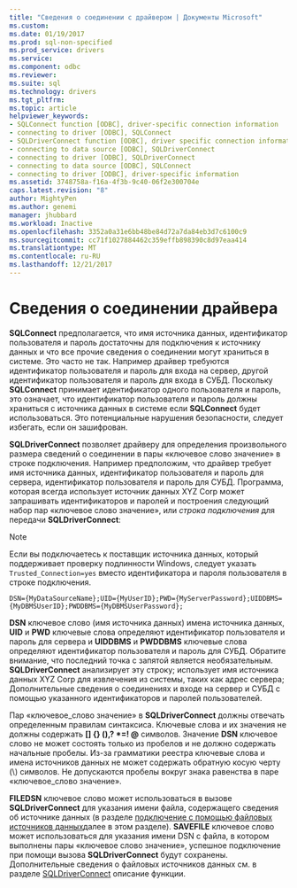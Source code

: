 ```yaml
---
title: "Сведения о соединении с драйвером | Документы Microsoft"
ms.custom: 
ms.date: 01/19/2017
ms.prod: sql-non-specified
ms.prod_service: drivers
ms.service: 
ms.component: odbc
ms.reviewer: 
ms.suite: sql
ms.technology: drivers
ms.tgt_pltfrm: 
ms.topic: article
helpviewer_keywords:
- SQLConnect function [ODBC], driver-specific connection information
- connecting to driver [ODBC], SQLConnect
- SQLDriverConnect function [ODBC], driver specific connection information
- connecting to data source [ODBC], SQLDriverConnect
- connecting to driver [ODBC], SQLDriverConnect
- connecting to data source [ODBC], SQLConnect
- connecting to driver [ODBC], driver-specific information
ms.assetid: 3748758a-f16a-4f3b-9c40-06f2e300704e
caps.latest.revision: "8"
author: MightyPen
ms.author: genemi
manager: jhubbard
ms.workload: Inactive
ms.openlocfilehash: 3352a0a31e6bb48be84d72a7da84eb3d7c6100c9
ms.sourcegitcommit: cc71f1027884462c359effb898390c8d97eaa414
ms.translationtype: MT
ms.contentlocale: ru-RU
ms.lasthandoff: 12/21/2017
---
```

# <a name="driver-specific-connection-information"></a>Сведения о соединении драйвера
**SQLConnect** предполагается, что имя источника данных, идентификатор пользователя и пароль достаточны для подключения к источнику данных и что все прочие сведения о соединении могут храниться в системе. Это часто не так. Например драйвер требуются идентификатор пользователя и пароль для входа на сервер, другой идентификатор пользователя и пароль для входа в СУБД. Поскольку **SQLConnect** принимает идентификатор одного пользователя и пароль, это означает, что идентификатор пользователя и пароль должны храниться с источника данных в системе если **SQLConnect** будет использоваться. Это потенциальные нарушения безопасности, следует избегать, если он зашифрован.  
  
 **SQLDriverConnect** позволяет драйверу для определения произвольного размера сведений о соединении в пары «ключевое слово значение» в строке подключения. Например предположим, что драйвер требует имя источника данных, идентификатор пользователя и пароль для сервера, идентификатор пользователя и пароль для СУБД. Программа, которая всегда использует источник данных XYZ Corp может запрашивать идентификаторов и паролей и построения следующий набор пар «ключевое слово значение», или *строка подключения* для передачи **SQLDriverConnect**:  
  
> [!NOTE]  
>  Если вы подключаетесь к поставщик источника данных, который поддерживает проверку подлинности Windows, следует указать `Trusted_Connection=yes` вместо идентификатора и пароля пользователя в строке подключения.  
  
```  
DSN={MyDataSourceName};UID={MyUserID};PWD={MyServerPassword};UIDDBMS={MyDBMSUserID};PWDDBMS={MyDBMSUserPassword};  
```  
  
 **DSN** ключевое слово (имя источника данных) имена источника данных, **UID** и **PWD** ключевые слова определяют идентификатор пользователя и пароль для сервера и **UIDDBMS**  и **PWDDBMS** ключевые слова определяют идентификатор пользователя и пароль для СУБД. Обратите внимание, что последний точка с запятой является необязательным. **SQLDriverConnect** анализирует эту строку; использует имя источника данных XYZ Corp для извлечения из системы, таких как адрес сервера; Дополнительные сведения о соединениях и входе на сервер и СУБД с помощью указанного идентификаторов и паролей пользователей.  
  
 Пар «ключевое_слово значение» в **SQLDriverConnect** должны отвечать определенным правилам синтаксиса. Ключевые слова и их значения не должны содержать **[] {} (),? \*=! @** символов. Значение **DSN** ключевое слово не может состоять только из пробелов и не должно содержать начальные пробелы. Из-за грамматики реестра ключевые слова и имена источников данных не может содержать обратную косую черту (\\) символов. Не допускаются пробелы вокруг знака равенства в паре «ключевое_слово значение».  
  
 **FILEDSN** ключевое слово может использоваться в вызове **SQLDriverConnect** для указания имени файла, содержащего сведения об источнике данных (в разделе [подключение с помощью файловых источников данных](../../../odbc/reference/develop-app/connecting-using-file-data-sources.md)далее в этом разделе). **SAVEFILE** ключевое слово может использоваться для указания имени DSN с файла, в котором выполнены пары «ключевое слово значение», успешное подключение при помощи вызова **SQLDriverConnect** будут сохранены. Дополнительные сведения о файловых источников данных см. в разделе [SQLDriverConnect](../../../odbc/reference/syntax/sqldriverconnect-function.md) описание функции.
